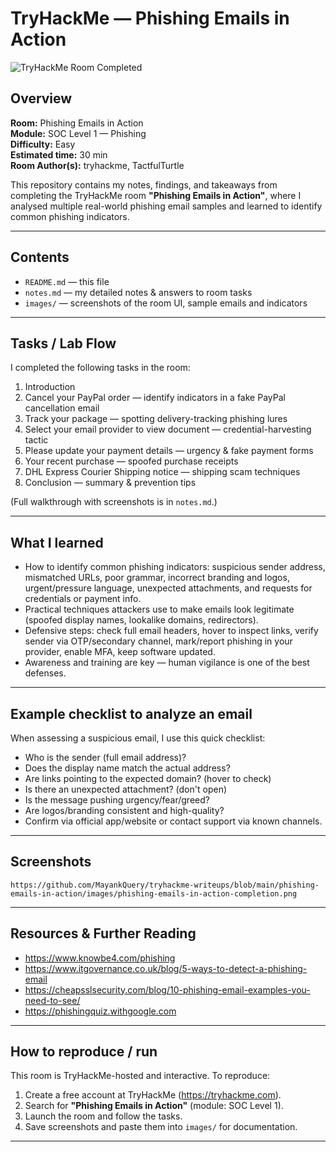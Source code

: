 # TryHackMe — Phishing Emails in Action

![TryHackMe Room Completed](https://img.shields.io/badge/TryHackMe-Completed-brightgreen)

## Overview
**Room:** Phishing Emails in Action  
**Module:** SOC Level 1 — Phishing  
**Difficulty:** Easy  
**Estimated time:** 30 min  
**Room Author(s):** tryhackme, TactfulTurtle

This repository contains my notes, findings, and takeaways from completing the TryHackMe room **"Phishing Emails in Action"**, where I analysed multiple real-world phishing email samples and learned to identify common phishing indicators.

---

## Contents
- `README.md` — this file  
- `notes.md` — my detailed notes & answers to room tasks  
- `images/` — screenshots of the room UI, sample emails and indicators 

---

## Tasks / Lab Flow
I completed the following tasks in the room:

1. Introduction  
2. Cancel your PayPal order — identify indicators in a fake PayPal cancellation email  
3. Track your package — spotting delivery-tracking phishing lures  
4. Select your email provider to view document — credential-harvesting tactic  
5. Please update your payment details — urgency & fake payment forms  
6. Your recent purchase — spoofed purchase receipts  
7. DHL Express Courier Shipping notice — shipping scam techniques  
8. Conclusion — summary & prevention tips

(Full walkthrough with screenshots is in `notes.md`.)

---

## What I learned
- How to identify common phishing indicators: suspicious sender address, mismatched URLs, poor grammar, incorrect branding and logos, urgent/pressure language, unexpected attachments, and requests for credentials or payment info.
- Practical techniques attackers use to make emails look legitimate (spoofed display names, lookalike domains, redirectors).
- Defensive steps: check full email headers, hover to inspect links, verify sender via OTP/secondary channel, mark/report phishing in your provider, enable MFA, keep software updated.
- Awareness and training are key — human vigilance is one of the best defenses.

---

## Example checklist to analyze an email
When assessing a suspicious email, I use this quick checklist:
- Who is the sender (full email address)?  
- Does the display name match the actual address?  
- Are links pointing to the expected domain? (hover to check)  
- Is there an unexpected attachment? (don't open)  
- Is the message pushing urgency/fear/greed?  
- Are logos/branding consistent and high-quality?  
- Confirm via official app/website or contact support via known channels.

---

## Screenshots
`https://github.com/MayankQuery/tryhackme-writeups/blob/main/phishing-emails-in-action/images/phishing-emails-in-action-completion.png`

---

## Resources & Further Reading
- https://www.knowbe4.com/phishing  
- https://www.itgovernance.co.uk/blog/5-ways-to-detect-a-phishing-email  
- https://cheapsslsecurity.com/blog/10-phishing-email-examples-you-need-to-see/  
- https://phishingquiz.withgoogle.com

---

## How to reproduce / run
This room is TryHackMe-hosted and interactive. To reproduce:
1. Create a free account at TryHackMe (https://tryhackme.com).  
2. Search for **"Phishing Emails in Action"** (module: SOC Level 1).  
3. Launch the room and follow the tasks.  
4. Save screenshots and paste them into `images/` for documentation.

---

